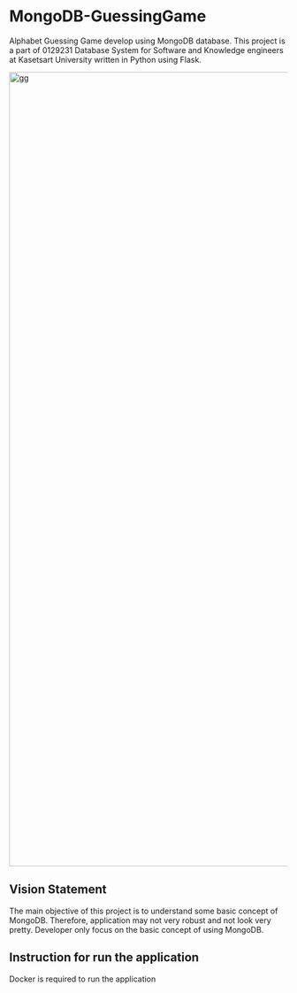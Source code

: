 # MongoDB-GuessingGame
Alphabet Guessing Game develop using MongoDB database. This project is a part of 0129231 Database System for Software and Knowledge engineers at Kasetsart University written in Python using Flask.

<img width="1436" alt="gg" src="https://user-images.githubusercontent.com/59832457/113494694-dd52ae80-9514-11eb-847e-b64af5806610.png">

## Vision Statement
The main objective of this project is to understand some basic concept of MongoDB. Therefore, application may not very robust and not look very pretty. Developer only focus on the basic concept of using MongoDB.

## Instruction for run the application
Docker is required to run the application
